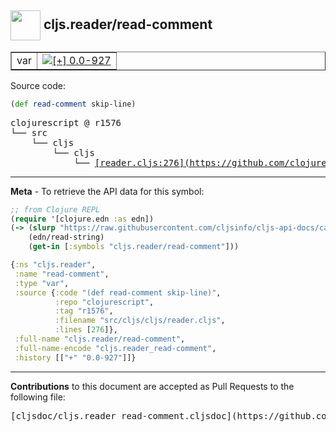 ## <img width="48px" valign="middle" src="http://i.imgur.com/Hi20huC.png"> cljs.reader/read-comment

 <table border="1">
<tr>

<td>var</td>
<td><a href="https://github.com/cljsinfo/cljs-api-docs/tree/0.0-927"><img valign="middle" alt="[+] 0.0-927" src="https://img.shields.io/badge/+-0.0--927-lightgrey.svg"></a> </td>
</tr>
</table>






Source code:

```clj
(def read-comment skip-line)
```

 <pre>
clojurescript @ r1576
└── src
    └── cljs
        └── cljs
            └── <ins>[reader.cljs:276](https://github.com/clojure/clojurescript/blob/r1576/src/cljs/cljs/reader.cljs#L276)</ins>
</pre>


---

__Meta__ - To retrieve the API data for this symbol:

```clj
;; from Clojure REPL
(require '[clojure.edn :as edn])
(-> (slurp "https://raw.githubusercontent.com/cljsinfo/cljs-api-docs/catalog/cljs-api.edn")
    (edn/read-string)
    (get-in [:symbols "cljs.reader/read-comment"]))
```

```clj
{:ns "cljs.reader",
 :name "read-comment",
 :type "var",
 :source {:code "(def read-comment skip-line)",
          :repo "clojurescript",
          :tag "r1576",
          :filename "src/cljs/cljs/reader.cljs",
          :lines [276]},
 :full-name "cljs.reader/read-comment",
 :full-name-encode "cljs.reader_read-comment",
 :history [["+" "0.0-927"]]}

```

---

__Contributions__ to this document are accepted as Pull Requests to the following file:

 <pre>
[cljsdoc/cljs.reader_read-comment.cljsdoc](https://github.com/cljsinfo/cljs-api-docs/blob/master/cljsdoc/cljs.reader_read-comment.cljsdoc)
</pre>

